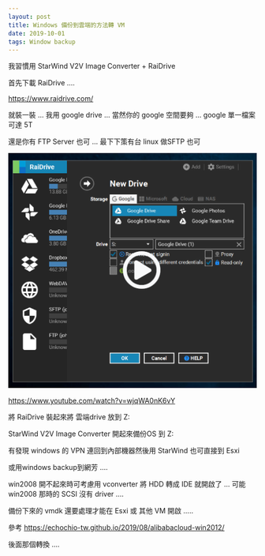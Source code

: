 ```yaml
---
layout: post
title: Windows 備份到雲端的方法轉 VM
date: 2019-10-01
tags: Window backup
---
```


我習慣用 StarWind V2V Image Converter + RaiDrive

首先下載 RaiDrive ....

https://www.raidrive.com/

就裝一裝 ... 我用 google drive ... 當然你的 google 空間要夠 ... google 單一檔案可達 5T

還是你有 FTP Server 也可 ... 最下下策有台 linux 做SFTP 也可

 <img src="/images/posts/RaiDrive/1.png">
 
https://www.youtube.com/watch?v=wjqWA0nK6vY
 
 將 RaiDrive 裝起來將 雲端drive 放到 Z:
 
StarWind V2V Image Converter 開起來備份OS 到 Z:

有發現 windows 的 VPN 連回到內部機器然後用 StarWind 也可直接到 Esxi

或用windows backup到網芳 ....

win2008 開不起來時可考慮用 vconverter 將 HDD 轉成 IDE 就開啟了 ... 可能 win2008 那時的 SCSI 沒有 driver ....

備份下來的 vmdk 還要處理才能在 Esxi 或 其他 VM 開啟 .....

參考 https://echochio-tw.github.io/2019/08/alibabacloud-win2012/

後面那個轉換 ....
